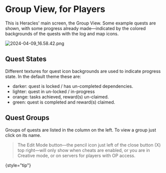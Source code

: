 # Group View, for Players

This is Heracles' main screen, the Group View. Some example quests are shown, with some progress already made—indicated by the colored backgrounds of the quests with the log and map icons.

![2024-04-09_16.58.42.png](2024-04-09_16.58.42.png)

## Quest States

Different textures for quest icon backgrounds are used to indicate progress state. In the default theme these are:

- darker: quest is locked / has un-completed dependencies.
- lighter: quest in un-locked / in-progress
- orange: tasks achieved, reward(s) un-claimed.
- green: quest is completed and reward(s) claimed.

## Quest Groups

Groups of quests are listed in the column on the left. To view a group just click on its name.

> The Edit Mode button—the pencil icon just left of the close button (X) top right—will only show when cheats are enabled, or you are in Creative mode, or on servers for players with OP access.
>
{style="tip"}